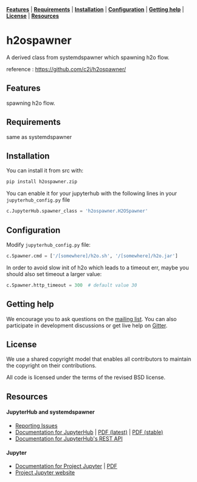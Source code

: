 **[Features](#features)** |
**[Requirements](#requirements)** |
**[Installation](#installation)** |
**[Configuration](#configuration)** |
**[Getting help](#getting-help)** |
**[License](#license)** |
**[Resources](#resources)**

# h2ospawner #

A derived class from systemdspawner which spawning h2o flow.

reference : https://github.com/c2j/h2ospawner/

## Features ##

spawning h2o flow.


## Requirements ##

same as systemdspawner


## Installation ##

You can install it from src with:

```bash
pip install h2ospawner.zip
```

You can enable it for your jupyterhub with the following lines in your
`jupyterhub_config.py` file

```python
c.JupyterHub.spawner_class = 'h2ospawner.H2OSpawner'
```

## Configuration ##

Modify `jupyterhub_config.py` file:

```python
c.Spawner.cmd = ['/[somewhere]/h2o.sh', '/[somewhere]/h2o.jar']
```

In order to avoid slow init of h2o which leads to a timeout err, maybe you should also set timeout a larger value:

```python
c.Spawner.http_timeout = 300  # default value 30
```

## Getting help ##

We encourage you to ask questions on the [mailing list](https://groups.google.com/forum/#!forum/jupyter).
You can also participate in development discussions or get live help on [Gitter](https://gitter.im/jupyterhub/jupyterhub).

## License ##

We use a shared copyright model that enables all contributors to maintain the
copyright on their contributions.

All code is licensed under the terms of the revised BSD license.

## Resources

#### JupyterHub and systemdspawner

- [Reporting Issues](https://github.com/ycysuk/h2ospawner/issues)
- [Documentation for JupyterHub](http://jupyterhub.readthedocs.io/en/latest/) | [PDF (latest)](https://media.readthedocs.org/pdf/jupyterhub/latest/jupyterhub.pdf) | [PDF (stable)](https://media.readthedocs.org/pdf/jupyterhub/stable/jupyterhub.pdf)
- [Documentation for JupyterHub's REST API](http://petstore.swagger.io/?url=https://raw.githubusercontent.com/jupyter/jupyterhub/master/docs/rest-api.yml#/default)

#### Jupyter

- [Documentation for Project Jupyter](http://jupyter.readthedocs.io/en/latest/index.html) | [PDF](https://media.readthedocs.org/pdf/jupyter/latest/jupyter.pdf)
- [Project Jupyter website](https://jupyter.org)
